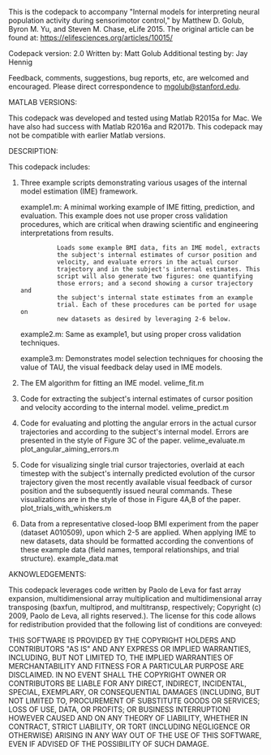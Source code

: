 This is the codepack to accompany "Internal models for interpreting neural
population activity during sensorimotor control," by Matthew D. Golub, 
Byron M. Yu, and Steven M. Chase, eLife 2015. The original article can be 
found at: https://elifesciences.org/articles/10015/

Codepack version: 2.0
Written by: Matt Golub
Additional testing by: Jay Hennig

Feedback, comments, suggestions, bug reports, etc, are welcomed and 
encouraged. Please direct correspondence to mgolub@stanford.edu.

MATLAB VERSIONS:

This codepack was developed and tested using Matlab R2015a for Mac. We have 
also had success with Matlab R2016a and R2017b. This codepack may not be 
compatible with earlier Matlab versions.

DESCRIPTION:

This codepack includes:
1) Three example scripts demonstrating various usages of the internal model 
estimation (IME) framework.

    example1.m:  A minimal working example of IME fitting, prediction,
                 and evaluation. This example does not use proper cross
                 validation procedures, which are critical when drawing 
                 scientific and engineering interpretations from results.
                 
                 Loads some example BMI data, fits an IME model, extracts
                 the subject's internal estimates of cursor position and 
                 velocity, and evaluate errors in the actual cursor 
                 trajectory and in the subject's internal estimates. This
                 script will also generate two figures: one quantifying 
                 those errors; and a second showing a cursor trajectory and
                 the subject's internal state estimates from an example 
                 trial. Each of these procedures can be ported for usage on 
                 new datasets as desired by leveraging 2-6 below.

    example2.m: Same as example1, but using proper cross validation 
                techniques.

    example3.m: Demonstrates model selection techniques for choosing the 
                value of TAU, the visual feedback delay used in IME models.

2) The EM algorithm for fitting an IME model.
    velime_fit.m

3) Code for extracting the subject's internal estimates of cursor
position and velocity according to the internal model.
    velime_predict.m

4) Code for evaluating and plotting the angular errors in the actual cursor
trajectories and according to the subject's internal model. Errors are 
presented in the style of Figure 3C of the paper.
    velime_evaluate.m
    plot_angular_aiming_errors.m

5) Code for visualizing single trial cursor trajectories, overlaid at
each timestep with the subject's internally predicted evolution of the 
cursor trajectory given the most recently available visual feedback of
cursor position and the subsequently issued neural commands. These
visualizations are in the style of those in Figure 4A,B of the paper.
    plot_trials_with_whiskers.m

6) Data from a representative closed-loop BMI experiment from the paper
(dataset A010509), upon which 2-5 are applied. When applying IME to new
datasets, data should be formatted according the conventions of these
example data (field names, temporal relationships, and trial structure).
    example_data.mat

AKNOWLEDGEMENTS:

This codepack leverages code written by Paolo de Leva for fast array 
expansion, multidimensional array multiplication and multidimensional array
transposing (baxfun, multiprod, and multitransp, respectively; Copyright
(c) 2009, Paolo de Leva, all rights reserved.). The license for this code 
allows for redistribution provided that the following list of conditions 
are conveyed:

THIS SOFTWARE IS PROVIDED BY THE COPYRIGHT HOLDERS AND CONTRIBUTORS "AS IS" 
AND ANY EXPRESS OR IMPLIED WARRANTIES, INCLUDING, BUT NOT LIMITED TO, THE 
IMPLIED WARRANTIES OF MERCHANTABILITY AND FITNESS FOR A PARTICULAR PURPOSE 
ARE DISCLAIMED. IN NO EVENT SHALL THE COPYRIGHT OWNER OR CONTRIBUTORS BE 
LIABLE FOR ANY DIRECT, INDIRECT, INCIDENTAL, SPECIAL, EXEMPLARY, OR 
CONSEQUENTIAL DAMAGES (INCLUDING, BUT NOT LIMITED TO, PROCUREMENT OF 
SUBSTITUTE GOODS OR SERVICES; LOSS OF USE, DATA, OR PROFITS; OR BUSINESS 
INTERRUPTION) HOWEVER CAUSED AND ON ANY THEORY OF LIABILITY, WHETHER IN 
CONTRACT, STRICT LIABILITY, OR TORT (INCLUDING NEGLIGENCE OR OTHERWISE) 
ARISING IN ANY WAY OUT OF THE USE OF THIS SOFTWARE, EVEN IF ADVISED OF THE 
POSSIBILITY OF SUCH DAMAGE.